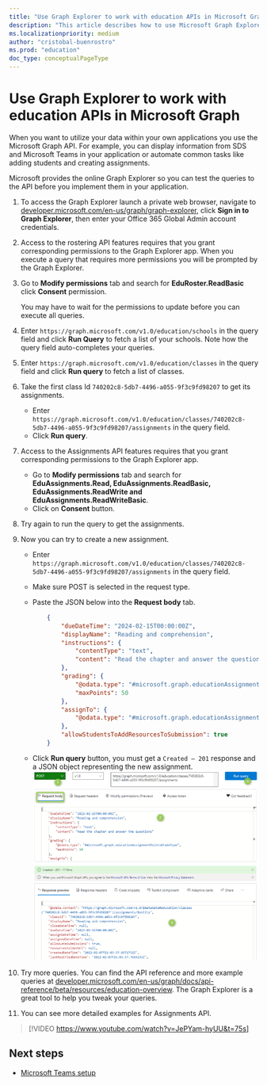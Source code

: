 ```yaml
---
title: "Use Graph Explorer to work with education APIs in Microsoft Graph"
description: "This article describes how to use Microsoft Graph Explorer for running Roster and Assignments APIs queries."
ms.localizationpriority: medium
author: "cristobal-buenrostro"
ms.prod: "education"
doc_type: conceptualPageType
---
```


# Use Graph Explorer to work with education APIs in Microsoft Graph

When you want to utilize your data within your own applications you use the Microsoft Graph API. For example, you can display information from SDS and Microsoft Teams in your application or automate common tasks like adding students and creating assignments.

Microsoft provides the online Graph Explorer so you can test the queries to the API before you implement them in your application.

1. To access the Graph Explorer launch a private web browser, navigate to [developer.microsoft.com/en-us/graph/graph-explorer](https://developer.microsoft.com/en-us/graph/graph-explorer), click **Sign in to Graph Explorer**, then enter your Office 365 Global Admin account credentials.

2. Access to the rostering API features requires that you grant corresponding permissions to the Graph Explorer app. When you execute a query that requires more permissions you will be prompted by the Graph Explorer.

3. Go to **Modify permissions** tab and search for **EduRoster.ReadBasic** click **Consent** permission.

   You may have to wait for the permissions to update before you can execute all queries.

4. Enter `https://graph.microsoft.com/v1.0/education/schools` in the query field and click **Run Query** to fetch a list of your schools. Note how the query field auto-completes your queries.

5. Enter `https://graph.microsoft.com/v1.0/education/classes` in the query field and click **Run query** to fetch a list of classes.

6. Take the first class Id `740202c8-5db7-4496-a055-9f3c9fd98207` to get its assignments.
   - Enter `https://graph.microsoft.com/v1.0/education/classes/740202c8-5db7-4496-a055-9f3c9fd98207/assignments` in the query field.
   - Click **Run query**.

7. Access to the Assignments API features requires that you grant corresponding permissions to the Graph Explorer app.
   - Go to **Modify permissions** tab and search for **EduAssignments.Read, EduAssignments.ReadBasic, EduAssignments.ReadWrite and EduAssignments.ReadWriteBasic**.
   - Click on **Consent** button.

8. Try again to run the query to get the assignments.

9. Now you can try to create a new assignment.
   - Enter `https://graph.microsoft.com/v1.0/education/classes/740202c8-5db7-4496-a055-9f3c9fd98207/assignments` in the query field.
   - Make sure POST is selected in the request type.
   - Paste the JSON below into the **Request body** tab.
        ```json
            {
                "dueDateTime": "2024-02-15T00:00:00Z",
                "displayName": "Reading and comprehension",
                "instructions": {
                    "contentType": "text",
                    "content": "Read the chapter and answer the questions"
                },
                "grading": {
                    "@odata.type": "#microsoft.graph.educationAssignmentPointsGradeType",
                    "maxPoints": 50
                },
                "assignTo": {
                    "@odata.type": "#microsoft.graph.educationAssignmentClassRecipient"
                },
                "allowStudentsToAddResourcesToSubmission": true
            }
        ```

    - Click **Run query** button, you must get a `Created – 201` response and a JSON object representing the new assignment.
      ![Create assignment](./images/msgraph-onboarding/explorer8-createassignment.png)

10. Try more queries. You can find the API reference and more example queries at [developer.microsoft.com/en-us/graph/docs/api-reference/beta/resources/education-overview](https://developer.microsoft.com/en-us/graph/docs/api-reference/beta/resources/education-overview).
    The Graph Explorer is a great tool to help you tweak your queries.

11. You can see more detailed examples for Assignments API.

> [!VIDEO https://www.youtube.com/watch?v=JePYam-hyUU&t=75s]

## Next steps

- [Microsoft Teams setup](/graph/msgraph-onboarding-msteams)